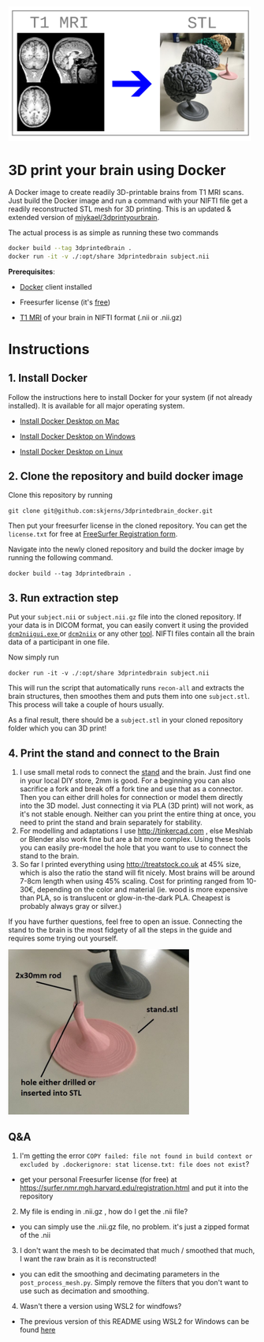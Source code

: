 <img title="" src="md_assets/3a5b470407b7d8dcfb1e6cfee7a785ca425898a8.png" alt="2021-09-11 10.44.37.jpg" width="493" data-align="left">

# 3D print your brain using Docker

A Docker image to create readily 3D-printable brains from T1 MRI scans. Just build the Docker image and run a command with your NIFTI file get a readily reconstructed STL mesh for 3D printing. This is an updated & extended version of [miykael/3dprintyourbrain](https://github.com/miykael/3dprintyourbrain).

The actual process is as simple as running these two commands 

```bash
docker build --tag 3dprintedbrain .
docker run -it -v ./:opt/share 3dprintedbrain subject.nii
```

**Prerequisites**:

- [Docker](https://www.docker.com/products/docker-desktop/) client installed

- Freesurfer license (it's [free](https://surfer.nmr.mgh.harvard.edu/registration.html))

- [T1 MRI](https://en.wikipedia.org/wiki/Magnetic_resonance_imaging_of_the_brain) of your brain in NIFTI format (.nii or .nii.gz)

# Instructions

## 1. Install Docker

Follow the instructions here to install Docker for your system (if not already installed). It is available for all major operating system.

* [Install Docker Desktop on Mac ](https://docs.docker.com/desktop/install/mac-install/)

* [Install Docker Desktop on Windows](https://docs.docker.com/desktop/install/windows-install/)

* [Install Docker Desktop on Linux](https://docs.docker.com/desktop/install/linux-install/)

## 2. Clone the repository and build docker image

Clone this repository by running

`git clone git@github.com:skjerns/3dprintedbrain_docker.git`

Then put your freesurfer license in the cloned repository. You can get the `license.txt` for free at [FreeSurfer Registration form](https://surfer.nmr.mgh.harvard.edu/registration.html).

Navigate into the newly cloned repository and build the docker image by running the following command. 

`docker build --tag 3dprintedbrain .`

## 3. Run extraction step

Put your `subject.nii` or `subject.nii.gz` file into the cloned repository. If your data is in DICOM format, you can easily convert it using the provided [`dcm2niigui.exe` ](./dcm2niigui.exe) or [`dcm2niix`](https://www.google.com/search?q=dcm2niix) or any other [tool](https://www.google.com/search?q=convert+dicom+to+nifti). NIFTI files contain all the brain data of a participant in one file.

Now simply run

`docker run -it -v ./:opt/share 3dprintedbrain subject.nii`

This will run the script that automatically runs `recon-all` and extracts the brain structures, then smoothes them and puts them into one `subject.stl`. This process will take a couple of hours usually.

As a final result, there should be a `subject.stl` in your cloned repository folder which you can 3D print!

## 4. Print the stand and connect to the Brain

1. I use small metal rods  to connect the [stand](https://github.com/skjerns/3dprintyourbrain/blob/master/stand.stl) and the brain. Just find one in your local DIY store, 2mm is good. For a beginning you can also sacrifice a fork and break off a fork tine and use that as a connector. Then you can either drill holes for connection or model them directly into the 3D model. Just connecting it via PLA (3D print) will not work, as it's not stable enough. Neither can you print the entire thing at once, you need to print the stand and brain separately for stability.
2. For modelling and adaptations I use http://tinkercad.com , else Meshlab or Blender also work fine but are a bit more complex. Using these tools you can easily pre-model the hole that you want to use to connect the stand to the brain.
3. So far I printed everything using http://treatstock.co.uk at 45% size, which is also the ratio the stand will fit nicely. Most brains will be around 7-8cm length when using 45% scaling. Cost for printing ranged from 10-30€, depending on the color and material (ie. wood is more expensive than PLA, so is translucent or glow-in-the-dark PLA. Cheapest is probably always gray or silver.)

If you have further questions, feel free to open an issue. Connecting the stand to the brain is the most fidgety of all the steps in the guide and requires some trying out yourself.

<img src="./md_assets/d0b4d2576c06abc6906e0ea98ce6b0b75e08e493.jpg" title="" alt="2021-09-11 09.13.41.jpg" width="367">

## Q&A

1) I'm getting the error `COPY failed: file not found in build context or excluded by .dockerignore: stat license.txt: file does not exist`?

- get your personal Freesurfer license (for free) at https://surfer.nmr.mgh.harvard.edu/registration.html and put it into the repository

2) My file is ending in .nii.gz , how do I get the .nii file?

- you can simply use the .nii.gz file, no problem. it's just a zipped format of the .nii

3) I don't want the mesh to be decimated that much / smoothed that much, I want the raw brain as it is reconstructed!

- you can edit the smoothing and decimating parameters in the `post_process_mesh.py`. Simply remove the filters that you don't want to use such as decimation and smoothing.

4) Wasn't there a version using WSL2 for windfows?
   
- The previous version of this README using WSL2 for Windows can be found [here](./README_wsl_version.md)
